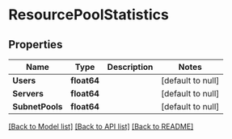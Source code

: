 # ResourcePoolStatistics

## Properties
Name | Type | Description | Notes
------------ | ------------- | ------------- | -------------
**Users** | **float64** |  | [default to null]
**Servers** | **float64** |  | [default to null]
**SubnetPools** | **float64** |  | [default to null]

[[Back to Model list]](../README.md#documentation-for-models) [[Back to API list]](../README.md#documentation-for-api-endpoints) [[Back to README]](../README.md)

